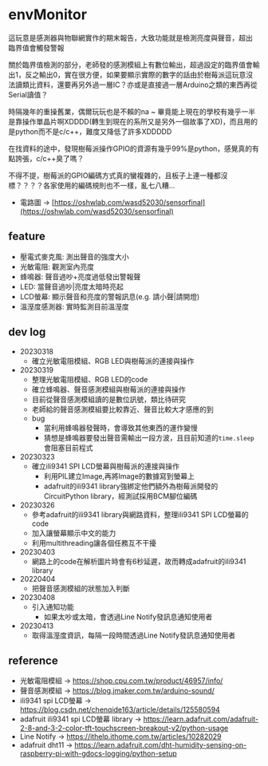 # envMonitor

這玩意是感測器與物聯網實作的期末報告，大致功能就是檢測亮度與聲音，超出
臨界值會觸發警報

關於臨界值檢測的部分，老師發的感測模組上有數位輸出，超過設定的臨界值會輸出1，反之輸出0，實在很方便，如果要顯示實際的數字的話由於樹莓派這玩意沒法讀類比資料，還要再另外過一層IC？亦或是直接過一層Arduino之類的東西再從Serial讀值？

時隔幾年的重操舊業，偶爾玩玩也是不賴的na ~ 畢竟能上現在的學校有幾乎一半是靠操作單晶片啊XDDDD(轉生到現在的系所又是另外一個故事了XD)，而且用的是python而不是c/c++，難度又降低了許多XDDDDD

在找資料的途中，發現樹莓派操作GPIO的資源有幾乎99%是python，感覺真的有點誇張，c/c++臭了嗎？

不得不提，樹莓派的GPIO編碼方式真的蠻複雜的，且板子上連一種都沒標？？？？各家使用的編碼規則也不一樣，亂七八糟...

- 電路圖 $\rightarrow$ [https://oshwlab.com/wasd52030/sensorfinal](https://oshwlab.com/wasd52030/sensorfinal)

## feature
- 壓電式麥克風: 測出聲音的強度大小
- 光敏電阻: 觀測室內亮度
- 蜂鳴器: 聲音過吵+亮度過低發出警報聲
- LED: 當聲音過吵|亮度太暗時亮起
- LCD螢幕: 顯示聲音和亮度的警報訊息(e.g. 請小聲|請開燈)
- 溫溼度感測器: 實時監測目前溫溼度

## dev log
- 20230318
	- 確立光敏電阻模組、RGB LED與樹莓派的連接與操作
- 20230319
	- 整理光敏電阻模組、RGB LED的code
	- 確立蜂鳴器、聲音感測模組與樹莓派的連接與操作
	- 目前從聲音感測模組讀的是數位訊號，類比待研究
	- 老師給的聲音感測模組要比較靠近、聲音比較大才感應的到
	- bug
		- 當利用蜂鳴器發聲時，會導致其他東西的運作變慢
		- 猜想是蜂鳴器要發出聲音需輸出一段方波，且目前知道的`time.sleep`會阻塞目前程式
- 20230323
	- 確立ili9341 SPI LCD螢幕與樹莓派的連接與操作
		- 利用PIL建立Image,再將Image的數據寫到螢幕上
		- adafruit的ili9341 library強綁定他們額外為樹莓派開發的CircuitPython library，經測試採用BCM腳位編碼
- 20230326
	- 參考adafruit的ili9341 library與網路資料，整理ili9341 SPI LCD螢幕的code
	- 加入讓螢幕顯示中文的能力
	- 利用multithreading讓各個任務互不干擾
- 20230403
	- 網路上的code在解析圖片時會有6秒延遲，故而轉成adafruit的ili9341 library
- 20220404
	- 把聲音感測模組的狀態加入判斷
- 20230408
	- 引入通知功能
		- 如果太吵或太暗，會透過Line Notify發訊息通知使用者
- 20230413
	- 取得溫溼度資訊，每隔一段時間透過Line Notify發訊息通知使用者

## reference
- 光敏電阻模組 $\rightarrow$ https://shop.cpu.com.tw/product/46957/info/
- 聲音感測模組 $\rightarrow$ https://blog.jmaker.com.tw/arduino-sound/
- ili9341 spi LCD螢幕 $\rightarrow$ https://blog.csdn.net/chenqide163/article/details/125580594
- adafruit ili9341 spi LCD螢幕 library $\rightarrow$ https://learn.adafruit.com/adafruit-2-8-and-3-2-color-tft-touchscreen-breakout-v2/python-usage
- Line Notify $\rightarrow$ https://ithelp.ithome.com.tw/articles/10282029
- adafruit dht11 $\rightarrow$ https://learn.adafruit.com/dht-humidity-sensing-on-raspberry-pi-with-gdocs-logging/python-setup
